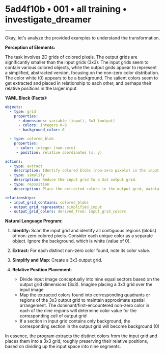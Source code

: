 # 5ad4f10b • 001 • all training • investigate_dreamer

---
Okay, let's analyze the provided examples to understand the transformation.

**Perception of Elements:**

The task involves 2D grids of colored pixels. The output grids are significantly smaller than the input grids (3x3). The input grids seem to contain various colored objects, while the output grids appear to represent a simplified, abstracted version, focusing on the non-zero color distribution. The color white (0) appears to be a background. The salient colors seem to get extracted and placed in relationship to each other, and perhaps their relative positions in the larger input.

**YAML Block (Facts):**



```yaml
objects:
  - type: grid
    properties:
      - dimensions: variable (input), 3x3 (output)
      - colors: integers 0-9
      - background_color: 0

  - type: colored_blob
    properties:
     - color: integer (non-zero)
     - position: relative coordinates (x, y)

actions:
  - type: extract
    description: Identify colored blobs (non-zero pixels) in the input grid.
  - type: simplify
    description: Reduce the input grid to a 3x3 output grid.
  - type: reposition
    description: Place the extracted colors in the output grid, maintaining relative spatial relationships or some simplified form.

relationships:
  - input_grid_contains: colored_blobs
  - output_grid_represents: simplified_input
  - output_grid_colors: derived_from: input_grid_colors
```



**Natural Language Program:**

1. **Identify:** Scan the input grid and identify all contiguous regions (blobs) of non-zero colored pixels. Consider each unique color as a separate object. Ignore the background, which is white (value of 0).

2. **Extract:** For each distinct non-zero color found, note its color value.

3. **Simplify and Map:** Create a 3x3 output grid.

4. **Relative Position Placement**:
   * Divide input image conceptually into nine equal sectors based on the output grid dimensions (3x3). Imagine placing a 3x3 grid over the input image
   * Map the extracted colors found into corresponding quadrants or regions of the 3x3 output grid to maintain approximate spatial arrangement. The dominant/first-encountered non-zero color in each of the nine regions will determine color value for the corresponding cell of output grid
   * If a section in input grid contains only background, the corresponding section in the output grid will become background (0)

In essence, the program extracts the distinct colors from the input grid and places them into a 3x3 grid, roughly preserving their relative positions, based on dividing up the input space into nine segments.

